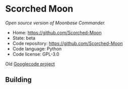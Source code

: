 # Scorched Moon

_Open source version of Moonbase Commander._

- Home: https://github.com/Scorched-Moon
- State: beta
- Code repository: https://github.com/Scorched-Moon
- Code language: Python
- Code license: GPL-3.0

Old [Googlecode project](https://code.google.com/archive/p/tether/)

## Building

